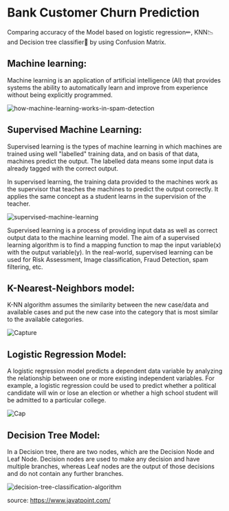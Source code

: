 # Bank Customer Churn Prediction
Comparing accuracy of the Model based on logistic regression✏, KNN📉 and Decision tree classifier🌲 by using Confusion Matrix.

## Machine learning:
Machine learning is an application of artificial intelligence (AI) that provides systems the ability to automatically learn and improve from experience without being explicitly programmed.

 ![how-machine-learning-works-in-spam-detection](https://user-images.githubusercontent.com/71040750/123834422-08d31280-d925-11eb-8a20-cf7f94b99df6.png)


## Supervised Machine Learning:
Supervised learning is the types of machine learning in which machines are trained using well "labelled" training data, and on basis of that data, machines predict the output. The labelled data means some input data is already tagged with the correct output.

In supervised learning, the training data provided to the machines work as the supervisor that teaches the machines to predict the output correctly. It applies the same concept as a student learns in the supervision of the teacher.

![supervised-machine-learning](https://user-images.githubusercontent.com/71040750/123834176-c0b3f000-d924-11eb-9a6e-26ddcf35e938.png)


Supervised learning is a process of providing input data as well as correct output data to the machine learning model. The aim of a supervised learning algorithm is to find a mapping function to map the input variable(x) with the output variable(y).
In the real-world, supervised learning can be used for Risk Assessment, Image classification, Fraud Detection, spam filtering, etc.

## K-Nearest-Neighbors model:
K-NN algorithm assumes the similarity between the new case/data and available cases and put the new case into the category that is most similar to the available categories.

![Capture](https://user-images.githubusercontent.com/71040750/123835038-b34b3580-d925-11eb-8753-938d4e350964.PNG)

## Logistic Regression Model:
A logistic regression model predicts a dependent data variable by analyzing the relationship between one or more existing independent variables. For example, a logistic regression could be used to predict whether a political candidate will win or lose an election or whether a high school student will be admitted to a particular college.

![Cap](https://user-images.githubusercontent.com/71040750/123836424-518bcb00-d927-11eb-9b24-dd246a03e9c1.PNG)

## Decision Tree Model:
In a Decision tree, there are two nodes, which are the Decision Node and Leaf Node. Decision nodes are used to make any decision and have multiple branches, whereas Leaf nodes are the output of those decisions and do not contain any further branches.

![decision-tree-classification-algorithm](https://user-images.githubusercontent.com/71040750/123836861-cbbc4f80-d927-11eb-8b0c-77eda2e5eef2.png)

source: https://www.javatpoint.com/





